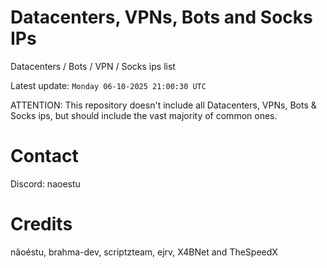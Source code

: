 # Datacenters, VPNs, Bots and Socks IPs
 
Datacenters / Bots / VPN / Socks ips list

Latest update: `Monday 06-10-2025 21:00:30 UTC` 

ATTENTION: This repository doesn't include all Datacenters, VPNs, Bots & Socks ips, 
but should include the vast majority of common ones.

# Contact
Discord: naoestu

# Credits
nãoéstu, brahma-dev, scriptzteam, ejrv, X4BNet and TheSpeedX
